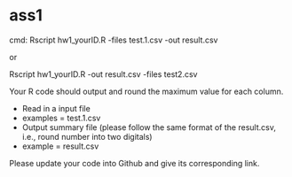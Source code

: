 <h1>ass1</h1>

<p>cmd: Rscript hw1_yourID.R -files test.1.csv -out result.csv</p>
or
<p>Rscript hw1_yourID.R -out result.csv -files test2.csv</p>

<p>Your R code should output and round the maximum value for each column.</p>

* Read in a input file
 * examples = test.1.csv
* Output summary file (please follow the same format of the result.csv, i.e., round number into two digitals)
 * example =  result.csv

<p>Please update your code into Github and give its corresponding link.</p>
